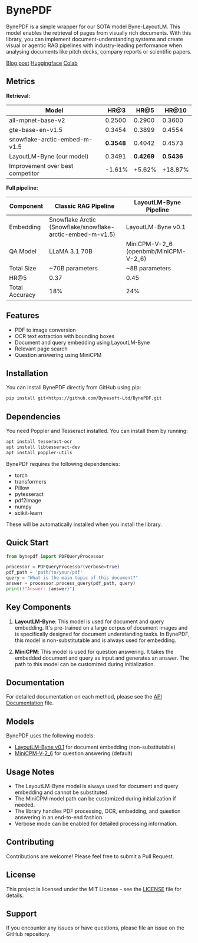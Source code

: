 # BynePDF

BynePDF is a simple wrapper for our SOTA model Byne-LayoutLM. This model enables the retrieval of pages from visually rich documents. 
With this library, you can implement document-understanding systems and create visual or agentic RAG pipelines with industry-leading performance when analysing documents like pitch decks, company reports or scientific papers.

[Blog post](https://blog.bynedocs.com/layoutlm-byne-v0.1-beta-launch)
[Huggingface](https://huggingface.co/Byne/LayoutLM-Byne-v0.1)
[Colab](https://colab.research.google.com/drive/1YkPtCOrXdDMTv_gm14VoZeofJoNRotzO?authuser=1#scrollTo=F7UqOgtY_MjK)

## Metrics
**Retrieval:**

| Model                           | HR@3           | HR@5           | HR@10          |
|---------------------------------|----------------|----------------|----------------|
| all-mpnet-base-v2               | 0.2500         | 0.2900         | 0.3600         |
| gte-base-en-v1.5                | 0.3454         | 0.3899         | 0.4554         |
| snowflake-arctic-embed-m-v1.5   | **0.3548**     | 0.4042         | 0.4573         |
| LayoutLM-Byne (our model)       | 0.3491         | **0.4269**     | **0.5436**     |
| Improvement over best competitor| -1.61%         | +5.62%         | +18.87%        |

**Full pipeline:**

| Component      | Classic RAG Pipeline                                       | LayoutLM-Byne Pipeline                |
|----------------|------------------------------------------------------------|---------------------------------------|
| Embedding      | Snowflake Arctic (Snowflake/snowflake-arctic-embed-m-v1.5) | LayoutLM-Byne v0.1                    |
| QA Model       | LLaMA 3.1 70B                                              | MiniCPM-V-2_6 (openbmb/MiniCPM-V-2_6) |
| Total Size     | ~70B parameters                                            | ~8B parameters                        |
| HR@5           | 0.37                                                       | 0.45                                  |
| Total Accuracy | 18%                                                        | 24%                                   |


## Features

- PDF to image conversion
- OCR text extraction with bounding boxes
- Document and query embedding using LayoutLM-Byne
- Relevant page search
- Question answering using MiniCPM

## Installation

You can install BynePDF directly from GitHub using pip:

```bash
pip install git+https://github.com/Bynesoft-Ltd/BynePDF.git
```

## Dependencies

You need Poppler and Tesseract installed. You can install them by running:

```bash
apt install tesseract-ocr
apt install libtesseract-dev
apt install poppler-utils
```

BynePDF requires the following dependencies:

- torch
- transformers
- Pillow
- pytesseract
- pdf2image
- numpy
- scikit-learn

These will be automatically installed when you install the library.

## Quick Start

```python
from bynepdf import PDFQueryProcessor

processor = PDFQueryProcessor(verbose=True)
pdf_path = 'path/to/your/pdf'
query = "What is the main topic of this document?"
answer = processor.process_query(pdf_path, query)
print(f"Answer: {answer}")
```

## Key Components

1. **LayoutLM-Byne**: This model is used for document and query embedding. It's pre-trained on a large corpus of document images and is specifically designed for document understanding tasks. In BynePDF, this model is non-substitutable and is always used for embedding.

2. **MiniCPM**: This model is used for question answering. It takes the embedded document and query as input and generates an answer. The path to this model can be customized during initialization.

## Documentation

For detailed documentation on each method, please see the [API Documentation](docs/API.md) file.

## Models

BynePDF uses the following models:

- [LayoutLM-Byne v0.1](https://huggingface.co/Byne/LayoutLM-Byne-v0.1) for document embedding (non-substitutable)
- [MiniCPM-V-2_6](https://huggingface.co/openbmb/MiniCPM-V-2_6) for question answering (default)

## Usage Notes

- The LayoutLM-Byne model is always used for document and query embedding and cannot be substituted.
- The MiniCPM model path can be customized during initialization if needed.
- The library handles PDF processing, OCR, embedding, and question answering in an end-to-end fashion.
- Verbose mode can be enabled for detailed processing information.

## Contributing

Contributions are welcome! Please feel free to submit a Pull Request.

## License

This project is licensed under the MIT License - see the [LICENSE](LICENSE) file for details.

## Support

If you encounter any issues or have questions, please file an issue on the GitHub repository.